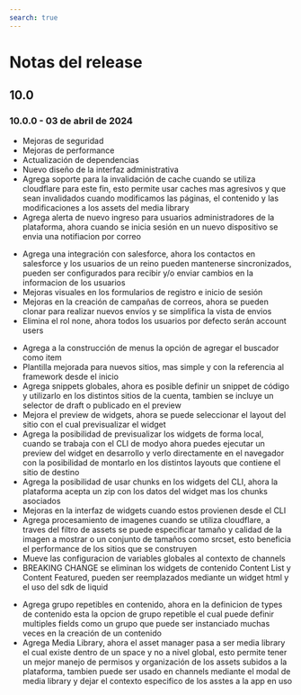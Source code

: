 ```yaml
---
search: true
---
```


# Notas del release

## 10.0
### 10.0.0 - 03 de abril de 2024
<Badge text="Core" type="core" vertical="middle"/>

* Mejoras de seguridad
* Mejoras de performance
* Actualización de dependencias
* Nuevo diseño de la interfaz administrativa
* Agrega soporte para la invalidación de cache cuando se utiliza cloudflare para este fin, esto permite usar caches mas agresivos y que sean invalidados cuando modificamos las páginas, el contenido y las modificaciones a los assets del media library
* Agrega alerta de nuevo ingreso para usuarios administradores de la plataforma, ahora cuando se inicia sesión en un nuevo dispositivo se envia una notifiacion por correo

<Badge text="Customers" type="customers" vertical="middle"/>

* Agrega una integración con salesforce, ahora los contactos en salesforce y los usuarios de un reino pueden mantenerse sincronizados, pueden ser configurados para recibir y/o enviar cambios en la informacion de los usuarios
* Mejoras visuales en los formularios de registro e inicio de sesión
* Mejoras en la creación de campañas de correos, ahora se pueden clonar para realizar nuevos envíos y se simplifica la vista de envios
* Elimina el rol none, ahora todos los usuarios por defecto serán account users

<Badge text="Channels" type="channels" vertical="middle"/>

* Agrega a la construcción de menus la opción de agregar el buscador como item
* Plantilla mejorada para nuevos sitios, mas simple y con la referencia al framework desde el inicio
* Agrega snippets globales, ahora es posible definir un snippet de código y utilizarlo en los distintos sitios de la cuenta, tambien se incluye un selector de draft o publicado en el preview
* Mejora el preview de widgets, ahora se puede seleccionar el layout del sitio con el cual previsualizar el widget
* Agrega la posibilidad de previsualizar los widgets de forma local, cuando se trabaja con el CLI de modyo ahora puedes ejecutar un preview del widget en desarrollo y verlo directamente en el navegador con la posibilidad de montarlo en los distintos layouts que contiene el sitio de destino
* Agrega la posibilidad de usar chunks en los widgets del CLI, ahora la plataforma acepta un zip con los datos del widget mas los chunks asociados
* Mejoras en la interfaz de widgets cuando estos provienen desde el CLI
* Agrega procesamiento de imagenes cuando se utiliza cloudflare, a traves del filtro de assets se puede especificar tamaño y calidad de la imagen a mostrar o un conjunto de tamaños como srcset, esto beneficia el performance de los sitios que se construyen
* Mueve las configuracion de variables globales al contexto de channels
* BREAKING CHANGE se eliminan los widgets de contenido Content List y Content Featured, pueden ser reemplazados mediante un widget html y el uso del sdk de liquid

<Badge text="Content" type="content" vertical="middle"/>

* Agrega grupo repetibles en contenido, ahora en la definicion de types de contenido esta la opcion de grupo repetible el cual puede definir multiples fields como un grupo que puede ser instanciado muchas veces en la creación de un contenido
* Agrega Media Library, ahora el asset manager pasa a ser media library el cual existe dentro de un space y no a nivel global, esto permite tener un mejor manejo de permisos y organización de los assets subidos a la plataforma, tambien puede ser usado en channels mediante el modal de media library y dejar el contexto especifico de los asstes a la app en uso


